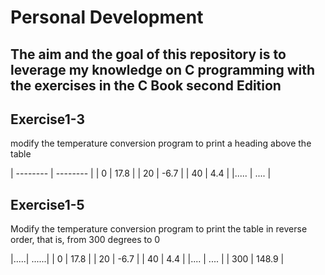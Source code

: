 # Personal Development
## The aim and the goal of this repository is to leverage my knowledge on C programming with the exercises in the C Book second Edition
 
## Exercise1-3
modify the temperature conversion program to print a heading above the table

| -------- | -------- |
| 0        | 17.8     |
| 20       | -6.7     |
| 40       | 4.4      |
|.....     | ....     |

## Exercise1-5
Modify the temperature conversion program to print the table in reverse order, that is, from 300 degrees to 0

|.....| ......|
| 0   | 17.8  |
| 20  | -6.7  |
| 40  | 4.4   |
|.... | ....  |
| 300 | 148.9 |

